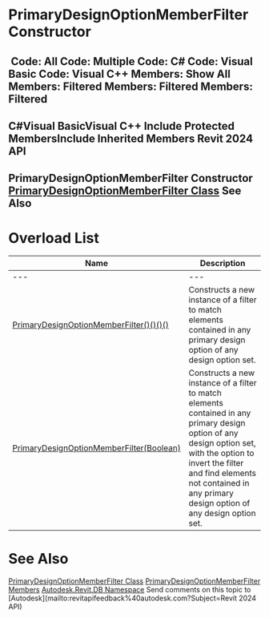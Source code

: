 # PrimaryDesignOptionMemberFilter Constructor

﻿
 Code: All Code: Multiple Code: C# Code: Visual Basic Code: Visual C++  Members: Show All Members: Filtered Members: Filtered Members: Filtered   
---  
C#Visual BasicVisual C++
Include Protected MembersInclude Inherited Members
Revit 2024 API  
---  
PrimaryDesignOptionMemberFilter Constructor   
[PrimaryDesignOptionMemberFilter Class](9d96ca9c-c89a-818c-44bb-63e5926b72fd.md "PrimaryDesignOptionMemberFilter Class") See Also  
---  
# Overload List
| Name | Description |
| --- | --- |
| --- | --- | --- |
| [PrimaryDesignOptionMemberFilter()()()()](5f8154a8-01e4-ec6b-2072-43ec032f1155.md "PrimaryDesignOptionMemberFilter Constructor") | Constructs a new instance of a filter to match elements contained in any primary design option of any design option set. |
| [PrimaryDesignOptionMemberFilter(Boolean)](2dbe7246-8abb-9893-f97a-c24189b284af.md "PrimaryDesignOptionMemberFilter Constructor \(Boolean\)") | Constructs a new instance of a filter to match elements contained in any primary design option of any design option set, with the option to invert the filter and find elements not contained in any primary design option of any design option set. |

# See Also
[PrimaryDesignOptionMemberFilter Class](9d96ca9c-c89a-818c-44bb-63e5926b72fd.md "PrimaryDesignOptionMemberFilter Class")
[PrimaryDesignOptionMemberFilter Members](a6d0d97c-33ad-2950-b9d5-c273ba9ca116.md "PrimaryDesignOptionMemberFilter Members")
[Autodesk.Revit.DB Namespace](87546ba7-461b-c646-cbb1-2cb8f5bff8b2.md "Autodesk.Revit.DB Namespace")
Send comments on this topic to [Autodesk](mailto:revitapifeedback%40autodesk.com?Subject=Revit 2024 API)